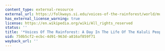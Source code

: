 ```yaml
---
content_type: external-resource
external_url: https://folkways.si.edu/voices-of-the-rainforest/world/music/album/smithsonian
has_external_license_warning: true
license: https://en.wikipedia.org/wiki/All_rights_reserved
status: ''
title: '*Voices Of The Rainforest: A Day In The Life Of The Kaluli People*'
uid: 750b5cf2-ecbc-4d91-963d-a816af859f71
wayback_url: ''
---
```

